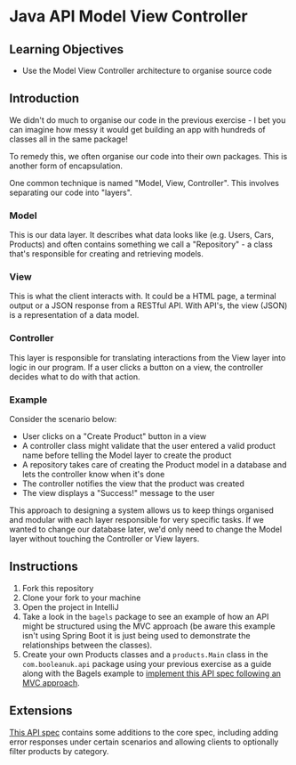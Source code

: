 # Java API Model View Controller

## Learning Objectives
- Use the Model View Controller architecture to organise source code

## Introduction

We didn't do much to organise our code in the previous exercise - I bet you can imagine how messy it would get building an app with hundreds of classes all in the same package!

To remedy this, we often organise our code into their own packages. This is another form of encapsulation.

One common technique is named "Model, View, Controller". This involves separating our code into "layers".

### Model
This is our data layer. It describes what data looks like (e.g. Users, Cars, Products) and often contains something we call a "Repository" - a class that's responsible for creating and retrieving models.

### View
This is what the client interacts with. It could be a HTML page, a terminal output or a JSON response from a RESTful API. With API's, the view (JSON) is a representation of a data model.

### Controller
This layer is responsible for translating interactions from the View layer into logic in our program. If a user clicks a button on a view, the controller decides what to do with that action. 

### Example
Consider the scenario below:

- User clicks on a "Create Product" button in a view
- A controller class might validate that the user entered a valid product name before telling the Model layer to create the product
- A repository takes care of creating the Product model in a database and lets the controller know when it's done
- The controller notifies the view that the product was created
- The view displays a "Success!" message to the user

This approach to designing a system allows us to keep things organised and modular with each layer responsible for very specific tasks. If we wanted to change our database later, we'd only need to change the Model layer without touching the Controller or View layers.

## Instructions

1. Fork this repository
2. Clone your fork to your machine
3. Open the project in IntelliJ
4. Take a look in the `bagels` package to see an example of how an API might be structured using the MVC approach (be aware this example isn't using Spring Boot it is just being used to demonstrate the relationships between the classes).
5. Create your own Products classes and a `products.Main` class in the `com.booleanuk.api` package using your previous exercise as a guide along with the Bagels example to [implement this API spec following an MVC approach](https://boolean-uk.github.io/java-api-mvc-in-memory/).

## Extensions

[This API spec](https://boolean-uk.github.io/java-api-mvc-in-memory/extensions) contains some additions to the core spec, including adding error responses under certain scenarios and allowing clients to optionally filter products by category.
